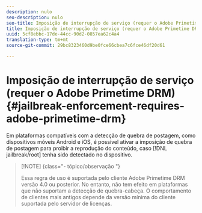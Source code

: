```yaml
---
description: nulo
seo-description: nulo
seo-title: Imposição de interrupção de serviço (requer o Adobe Primetime DRM)
title: Imposição de interrupção de serviço (requer o Adobe Primetime DRM)
uuid: 5cf8ebbc-17de-44cc-90d2-0857ea62c4a4
translation-type: tm+mt
source-git-commit: 29bc8323460d9be0fce66cbea7c6fce46df20d61

---
```



# Imposição de interrupção de serviço (requer o Adobe Primetime DRM){#jailbreak-enforcement-requires-adobe-primetime-drm}

Em plataformas compatíveis com a detecção de quebra de postagem, como dispositivos móveis Android e iOS, é possível ativar a imposição de quebra de postagem para proibir a reprodução do conteúdo, caso [!DNL jailbreak/root] tenha sido detectado no dispositivo.

>[!NOTE] {class=&quot;- tópico/observação &quot;}
>
>Essa regra de uso é suportada pelo cliente Adobe Primetime DRM versão 4.0 ou posterior. No entanto, não tem efeito em plataformas que não suportam a detecção de quebra-cabeça. O comportamento de clientes mais antigos depende da versão mínima do cliente suportada pelo servidor de licenças.

